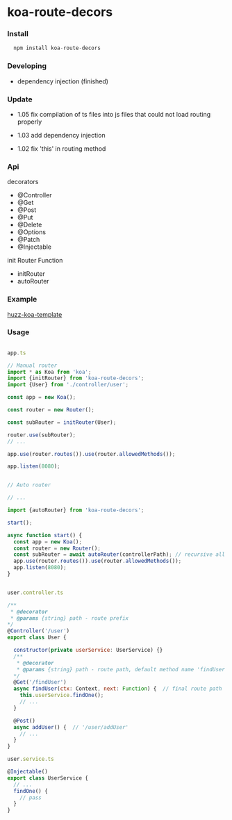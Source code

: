 # koa-route-decors

### Install

```js
  npm install koa-route-decors
```

### Developing

* dependency injection (finished)

### Update

* 1.05
fix compilation of ts files into js files that could not load routing properly

* 1.03
add dependency injection

* 1.02
fix 'this' in routing method




### Api

decorators

* @Controller
* @Get
* @Post
* @Put
* @Delete
* @Options
* @Patch
* @Injectable

init Router Function

* initRouter
* autoRouter

### Example

[huzz-koa-template](https://github.com/xhuz/huzz-koa-template)

### Usage

```js

app.ts

// Manual router
import * as Koa from 'koa';
import {initRouter} from 'koa-route-decors';
import {User} from './controller/user';

const app = new Koa();

const router = new Router();

const subRouter = initRouter(User);

router.use(subRouter);
// ...

app.use(router.routes()).use(router.allowedMethods());

app.listen(8080);


// Auto router

// ...

import {autoRouter} from 'koa-route-decors';

start();

async function start() {
  const app = new Koa();
  const router = new Router();
  const subRouter = await autoRouter(controllerPath); // recursive all *.controller.ts in Given path example: path.resolve(__dirname, './');
  app.use(router.routes()).use(router.allowedMethods());
  app.listen(8080);
}


user.controller.ts

/**
 * @decorator
 * @params {string} path - route prefix
*/
@Controller('/user')
export class User {

  constructor(private userService: UserService) {}
  /**
   * @decorator
   * @params {string} path - route path, default method name 'findUser'
  */
  @Get('/findUser')
  async findUser(ctx: Context, next: Function) {  // final route path '/user/findUser'
    this.userService.findOne();
    // ...
  }

  @Post()
  async addUser() {  // '/user/addUser'
    // ...
  }
}

user.service.ts

@Injectable()
export class UserService {
  // ...
  findOne() {
    // pass
  }
}

```
